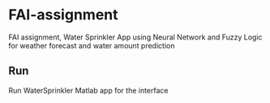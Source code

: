# FAI-assignment
FAI assignment, Water Sprinkler App using Neural Network and Fuzzy Logic for weather forecast and water amount prediction

## Run
Run WaterSprinkler Matlab app for the interface
